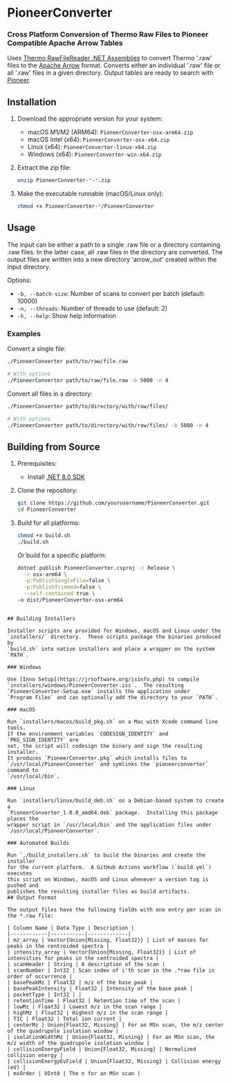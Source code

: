 # PioneerConverter

### Cross Platform Conversion of Thermo Raw Files to Pioneer Compatible Apache Arrow Tables

Uses [Thermo RawFileReader .NET Assemblies](https://github.com/thermofisherlsms/RawFileReader) to convert Thermo '.raw' files to the [Apache Arrow](https://arrow.apache.org/) format. 
Converts either an individual '.raw' file or all '.raw' files in a given directory. Output tables are ready to search with [Pioneer](https://github.com/nwamsley1/Pioneer.jl).

## Installation

1. Download the appropriate version for your system:
   - macOS M1/M2 (ARM64): `PioneerConverter-osx-arm64.zip`
   - macOS Intel (x64): `PioneerConverter-osx-x64.zip`
   - Linux (x64): `PioneerConverter-linux-x64.zip`
   - Windows (x64): `PioneerConverter-win-x64.zip`

2. Extract the zip file:
   ```bash
   unzip PioneerConverter-*-*.zip
   ```

3. Make the executable runnable (macOS/Linux only):
   ```bash
   chmod +x PioneerConverter-*/PioneerConverter
   ```

## Usage

The input can be either a path to a single .raw file or a directory containing .raw files. In the latter case, all .raw files in the directory are converted. The output files are written into a new directory 'arrow_out' created within the input directory.

Options:
- `-b, --batch-size`: Number of scans to convert per batch (default: 10000)
- `-n, --threads`: Number of threads to use (default: 2)
- `-h, --help`: Show help information

### Examples

Convert a single file:
```bash
./PioneerConverter path/to/raw/file.raw

# With options
./PioneerConverter path/to/raw/file.raw -b 5000 -n 4
```

Convert all files in a directory:
```bash
./PioneerConverter path/to/directory/with/raw/files/

# With options
./PioneerConverter path/to/directory/with/raw/files/ -b 5000 -n 4
```

## Building from Source

1. Prerequisites:
   - Install [.NET 8.0 SDK](https://dotnet.microsoft.com/download/dotnet/8.0)

2. Clone the repository:
   ```bash
   git clone https://github.com/yourusername/PioneerConverter.git
   cd PioneerConverter
   ```

3. Build for all platforms:
   ```bash
   chmod +x build.sh
   ./build.sh
   ```

   Or build for a specific platform:
   ```bash
   dotnet publish PioneerConverter.csproj -c Release \
     -r osx-arm64 \
     -p:PublishSingleFile=false \
     -p:PublishTrimmed=false \
     --self-contained true \
   -o dist/PioneerConverter-osx-arm64
  ```

## Building Installers

Installer scripts are provided for Windows, macOS and Linux under the
`installers/` directory.  These scripts package the binaries produced by
`build.sh` into native installers and place a wrapper on the system `PATH`.

### Windows

Use [Inno Setup](https://jrsoftware.org/isinfo.php) to compile
`installers/windows/PioneerConverter.iss`.  The resulting
`PioneerConverter-Setup.exe` installs the application under
`Program Files` and can optionally add the directory to your `PATH`.

### macOS

Run `installers/macos/build_pkg.sh` on a Mac with Xcode command line tools.
If the environment variables `CODESIGN_IDENTITY` and `PKG_SIGN_IDENTITY` are
set, the script will codesign the binary and sign the resulting installer.
It produces `PioneerConverter.pkg` which installs files to
`/usr/local/PioneerConverter` and symlinks the `pioneerconverter` command to
`/usr/local/bin`.

### Linux

Run `installers/linux/build_deb.sh` on a Debian-based system to create a
`PioneerConverter_1.0.0_amd64.deb` package.  Installing this package places the
wrapper script in `/usr/local/bin` and the application files under
`/usr/local/PioneerConverter`.

### Automated Builds

Run `./build_installers.sh` to build the binaries and create the installer
for the current platform.  A GitHub Actions workflow (`build.yml`) executes
this script on Windows, macOS and Linux whenever a version tag is pushed and
publishes the resulting installer files as build artifacts.
## Output Format

The output files have the following fields with one entry per scan in the *.raw file:

| Column Name | Data Type | Description |
|------------|-----------|-------------|
| mz_array | Vector{Union{Missing, Float32}} | List of masses for peaks in the centroided spectra |
| intensity_array | Vector{Union{Missing, Float32}} | List of intensities for peaks in the centroided spectra |
| scanHeader | String | A description of the scan |
| scanNumber | Int32 | Scan index of i'th scan in the .*raw file in order of occurrence |
| basePeakMz | Float32 | m/z of the base peak |
| basePeakIntensity | Float32 | Intensity of the base peak |
| packetType | Int32 | |
| retentionTime | Float32 | Retention time of the scan |
| lowMz | Float32 | Lowest m/z in the scan range |
| highMz | Float32 | Highest m/z in the scan range |
| TIC | Float32 | Total ion current |
| centerMz | Union{Float32, Missing} | For an MSn scan, the m/z center of the quadrupole isolation window |
| isolationWidthMz | Union{Float32, Missing} | For an MSn scan, the m/z width of the quadrupole isolation window |
| collisionEnergyField | Union{Float32, Missing} | Normalized collision energy |
| collisionEnergyEvField | Union{Float32, Missing} | Collision energy (eV) |
| msOrder | UInt8 | The n for an MSn scan |